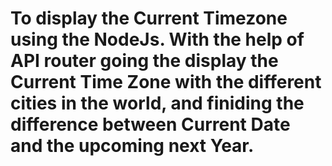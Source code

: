 # To display the Current Timezone using the NodeJs. With the help of API router going the display the Current Time Zone with the different cities in the world, and finiding the difference between Current Date and the upcoming next Year.
